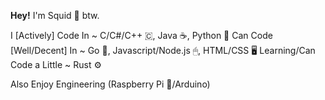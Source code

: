 **Hey!** I'm Squid 🦑 btw.

I [Actively] Code In ~ C/C#/C++ 🇨, Java ☕, Python 🐍
Can Code [Well/Decent] In ~ Go 💙, Javascript/Node.js 🖱, HTML/CSS 🖥
Learning/Can Code a Little ~ Rust ⚙️

Also Enjoy Engineering (Raspberry Pi 🥧/Arduino)

